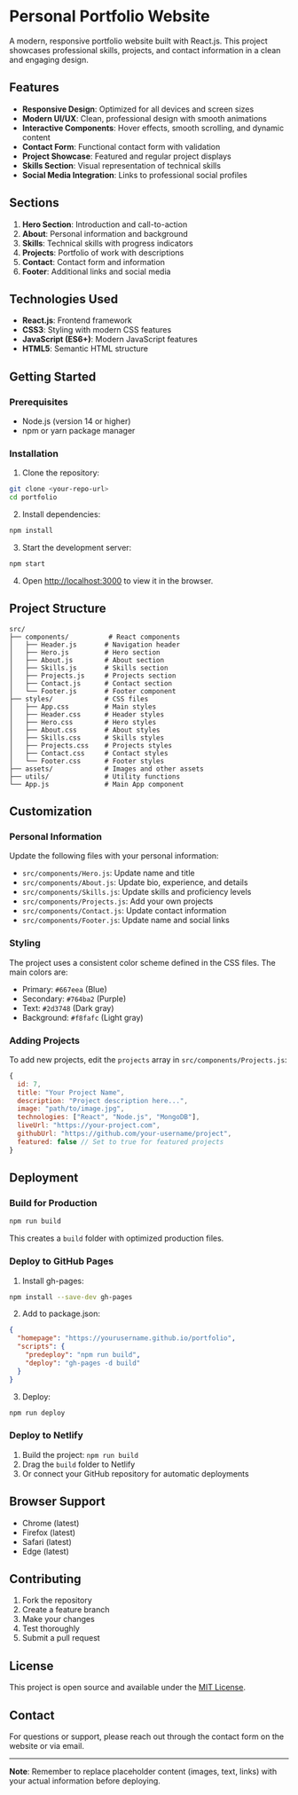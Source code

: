 # Personal Portfolio Website

A modern, responsive portfolio website built with React.js. This project showcases professional skills, projects, and contact information in a clean and engaging design.

## Features

- **Responsive Design**: Optimized for all devices and screen sizes
- **Modern UI/UX**: Clean, professional design with smooth animations
- **Interactive Components**: Hover effects, smooth scrolling, and dynamic content
- **Contact Form**: Functional contact form with validation
- **Project Showcase**: Featured and regular project displays
- **Skills Section**: Visual representation of technical skills
- **Social Media Integration**: Links to professional social profiles

## Sections

1. **Hero Section**: Introduction and call-to-action
2. **About**: Personal information and background
3. **Skills**: Technical skills with progress indicators
4. **Projects**: Portfolio of work with descriptions
5. **Contact**: Contact form and information
6. **Footer**: Additional links and social media

## Technologies Used

- **React.js**: Frontend framework
- **CSS3**: Styling with modern CSS features
- **JavaScript (ES6+)**: Modern JavaScript features
- **HTML5**: Semantic HTML structure

## Getting Started

### Prerequisites

- Node.js (version 14 or higher)
- npm or yarn package manager

### Installation

1. Clone the repository:
```bash
git clone <your-repo-url>
cd portfolio
```

2. Install dependencies:
```bash
npm install
```

3. Start the development server:
```bash
npm start
```

4. Open [http://localhost:3000](http://localhost:3000) to view it in the browser.

## Project Structure

```
src/
├── components/          # React components
│   ├── Header.js       # Navigation header
│   ├── Hero.js         # Hero section
│   ├── About.js        # About section
│   ├── Skills.js       # Skills section
│   ├── Projects.js     # Projects section
│   ├── Contact.js      # Contact section
│   └── Footer.js       # Footer component
├── styles/             # CSS files
│   ├── App.css         # Main styles
│   ├── Header.css      # Header styles
│   ├── Hero.css        # Hero styles
│   ├── About.css       # About styles
│   ├── Skills.css      # Skills styles
│   ├── Projects.css    # Projects styles
│   ├── Contact.css     # Contact styles
│   └── Footer.css      # Footer styles
├── assets/             # Images and other assets
├── utils/              # Utility functions
└── App.js              # Main App component
```

## Customization

### Personal Information

Update the following files with your personal information:

- `src/components/Hero.js`: Update name and title
- `src/components/About.js`: Update bio, experience, and details
- `src/components/Skills.js`: Update skills and proficiency levels
- `src/components/Projects.js`: Add your own projects
- `src/components/Contact.js`: Update contact information
- `src/components/Footer.js`: Update name and social links

### Styling

The project uses a consistent color scheme defined in the CSS files. The main colors are:

- Primary: `#667eea` (Blue)
- Secondary: `#764ba2` (Purple)
- Text: `#2d3748` (Dark gray)
- Background: `#f8fafc` (Light gray)

### Adding Projects

To add new projects, edit the `projects` array in `src/components/Projects.js`:

```javascript
{
  id: 7,
  title: "Your Project Name",
  description: "Project description here...",
  image: "path/to/image.jpg",
  technologies: ["React", "Node.js", "MongoDB"],
  liveUrl: "https://your-project.com",
  githubUrl: "https://github.com/your-username/project",
  featured: false // Set to true for featured projects
}
```

## Deployment

### Build for Production

```bash
npm run build
```

This creates a `build` folder with optimized production files.

### Deploy to GitHub Pages

1. Install gh-pages:
```bash
npm install --save-dev gh-pages
```

2. Add to package.json:
```json
{
  "homepage": "https://yourusername.github.io/portfolio",
  "scripts": {
    "predeploy": "npm run build",
    "deploy": "gh-pages -d build"
  }
}
```

3. Deploy:
```bash
npm run deploy
```

### Deploy to Netlify

1. Build the project: `npm run build`
2. Drag the `build` folder to Netlify
3. Or connect your GitHub repository for automatic deployments

## Browser Support

- Chrome (latest)
- Firefox (latest)
- Safari (latest)
- Edge (latest)

## Contributing

1. Fork the repository
2. Create a feature branch
3. Make your changes
4. Test thoroughly
5. Submit a pull request

## License

This project is open source and available under the [MIT License](LICENSE).

## Contact

For questions or support, please reach out through the contact form on the website or via email.

---

**Note**: Remember to replace placeholder content (images, text, links) with your actual information before deploying.
